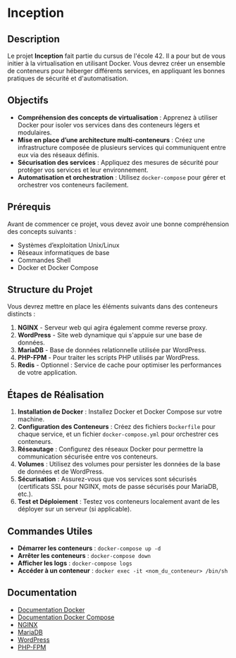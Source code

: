 # Inception

## Description
Le projet **Inception** fait partie du cursus de l'école 42. Il a pour but de vous initier à la virtualisation en utilisant Docker. Vous devrez créer un ensemble de conteneurs pour héberger différents services, en appliquant les bonnes pratiques de sécurité et d'automatisation.

## Objectifs
- **Compréhension des concepts de virtualisation** : Apprenez à utiliser Docker pour isoler vos services dans des conteneurs légers et modulaires.
- **Mise en place d’une architecture multi-conteneurs** : Créez une infrastructure composée de plusieurs services qui communiquent entre eux via des réseaux définis.
- **Sécurisation des services** : Appliquez des mesures de sécurité pour protéger vos services et leur environnement.
- **Automatisation et orchestration** : Utilisez `docker-compose` pour gérer et orchestrer vos conteneurs facilement.

## Prérequis
Avant de commencer ce projet, vous devez avoir une bonne compréhension des concepts suivants :
- Systèmes d’exploitation Unix/Linux
- Réseaux informatiques de base
- Commandes Shell
- Docker et Docker Compose

## Structure du Projet
Vous devrez mettre en place les éléments suivants dans des conteneurs distincts :

1. **NGINX** - Serveur web qui agira également comme reverse proxy.
2. **WordPress** - Site web dynamique qui s'appuie sur une base de données.
3. **MariaDB** - Base de données relationnelle utilisée par WordPress.
4. **PHP-FPM** - Pour traiter les scripts PHP utilisés par WordPress.
5. **Redis** - Optionnel : Service de cache pour optimiser les performances de votre application.

## Étapes de Réalisation

1. **Installation de Docker** : Installez Docker et Docker Compose sur votre machine.
2. **Configuration des Conteneurs** : Créez des fichiers `Dockerfile` pour chaque service, et un fichier `docker-compose.yml` pour orchestrer ces conteneurs.
3. **Réseautage** : Configurez des réseaux Docker pour permettre la communication sécurisée entre vos conteneurs.
4. **Volumes** : Utilisez des volumes pour persister les données de la base de données et de WordPress.
5. **Sécurisation** : Assurez-vous que vos services sont sécurisés (certificats SSL pour NGINX, mots de passe sécurisés pour MariaDB, etc.).
6. **Test et Déploiement** : Testez vos conteneurs localement avant de les déployer sur un serveur (si applicable).

## Commandes Utiles

- **Démarrer les conteneurs** : `docker-compose up -d`
- **Arrêter les conteneurs** : `docker-compose down`
- **Afficher les logs** : `docker-compose logs`
- **Accéder à un conteneur** : `docker exec -it <nom_du_conteneur> /bin/sh`

## Documentation
- [Documentation Docker](https://docs.docker.com/)
- [Documentation Docker Compose](https://docs.docker.com/compose/)
- [NGINX](https://www.nginx.com/resources/wiki/)
- [MariaDB](https://mariadb.org/)
- [WordPress](https://wordpress.org/support/article/how-to-install-wordpress/)
- [PHP-FPM](https://www.php.net/manual/en/install.fpm.php)

